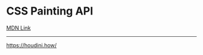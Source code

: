 # CSS Painting API

[MDN Link](https://developer.mozilla.org/en-US/docs/Web/API/CSS_Painting_API)

---

https://houdini.how/